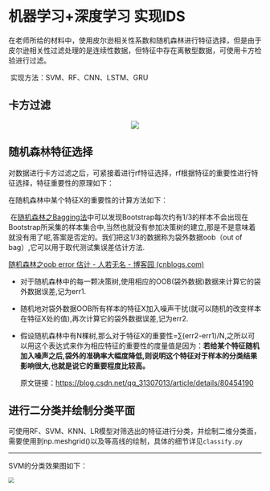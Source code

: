 # 机器学习+深度学习 实现IDS

​	在老师所给的材料中，使用皮尔逊相关性系数和随机森林进行特征选择，但是由于皮尔逊相关性过滤处理的是连续性数据，但特征中存在离散型数据，可使用卡方检验进行过滤。

​	实现方法：SVM、RF、CNN、LSTM、GRU

## 卡方过滤

<div align=center>
<img src="https://gitee.com/kkkcstx/kkkcs/raw/master/img/image-20220407193322505.png"/>
</div>

## 随机森林特征选择

​	对数据进行卡方过滤之后，可紧接着进行rf特征选择，rf根据特征的重要性进行特征选择，特征重要性的原理如下：

在随机森林中某个特征X的重要性的计算方法如下：

​	在[随机森林之Bagging法](http://www.cnblogs.com/justcxtoworld/p/3434057.html)中可以发现Bootstrap每次约有1/3的样本不会出现在Bootstrap所采集的样本集合中,当然也就没有参加决策树的建立,那是不是意味着就没有用了呢,答案是否定的。我们把这1/3的数据称为袋外数据oob（out of bag）,它可以用于取代测试集误差估计方法.

[随机森林之oob error 估计 - 人若无名 - 博客园 (cnblogs.com)](https://www.cnblogs.com/justcxtoworld/p/3434266.html)

- 对于随机森林中的每一颗决策树,使用相应的OOB(袋外数据)数据来计算它的袋外数据误差,记为err1.

- 随机地对袋外数据OOB所有样本的特征X加入噪声干扰(就可以随机的改变样本在特征X处的值),再次计算它的袋外数据误差,记为err2.

- 假设随机森林中有N棵树,那么对于特征X的重要性=∑(err2-err1)/N,之所以可以用这个表达式来作为相应特征的重要性的度量值是因为：**若给某个特征随机加入噪声之后,袋外的准确率大幅度降低,则说明这个特征对于样本的分类结果影响很大,也就是说它的重要程度比较高。**

  原文链接：https://blog.csdn.net/qq_31307013/article/details/80454190

## 进行二分类并绘制分类平面

可使用RF、SVM、KNN、LR模型对筛选出的特征进行分类，并绘制二维分类面，需要使用到np.meshgrid()以及等高线的绘制，具体的细节详见`classify.py`

---

SVM的分类效果图如下：

<img src="https://gitee.com/kkkcstx/kkkcs/raw/master/img/svm二分类.png" style="zoom:67%;" />



